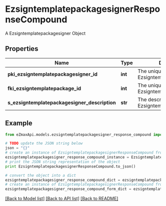 # EzsigntemplatepackagesignerResponseCompound

A Ezsigntemplatepackagesigner Object

## Properties
Name | Type | Description | Notes
------------ | ------------- | ------------- | -------------
**pki_ezsigntemplatepackagesigner_id** | **int** | The unique ID of the Ezsigntemplatepackagesigner | 
**fki_ezsigntemplatepackage_id** | **int** | The unique ID of the Ezsigntemplatepackage | 
**s_ezsigntemplatepackagesigner_description** | **str** | The description of the Ezsigntemplatepackagesigner | 

## Example

```python
from eZmaxApi.models.ezsigntemplatepackagesigner_response_compound import EzsigntemplatepackagesignerResponseCompound

# TODO update the JSON string below
json = "{}"
# create an instance of EzsigntemplatepackagesignerResponseCompound from a JSON string
ezsigntemplatepackagesigner_response_compound_instance = EzsigntemplatepackagesignerResponseCompound.from_json(json)
# print the JSON string representation of the object
print EzsigntemplatepackagesignerResponseCompound.to_json()

# convert the object into a dict
ezsigntemplatepackagesigner_response_compound_dict = ezsigntemplatepackagesigner_response_compound_instance.to_dict()
# create an instance of EzsigntemplatepackagesignerResponseCompound from a dict
ezsigntemplatepackagesigner_response_compound_form_dict = ezsigntemplatepackagesigner_response_compound.from_dict(ezsigntemplatepackagesigner_response_compound_dict)
```
[[Back to Model list]](../README.md#documentation-for-models) [[Back to API list]](../README.md#documentation-for-api-endpoints) [[Back to README]](../README.md)


